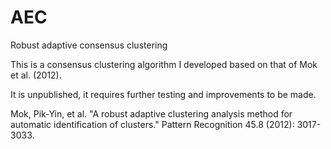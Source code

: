 # AEC
Robust adaptive consensus clustering

This is a consensus clustering algorithm I developed based on that of Mok et al. (2012).

It is unpublished, it requires further testing and improvements to be made.

Mok, Pik-Yin, et al. "A robust adaptive clustering analysis method for automatic identification of clusters." Pattern Recognition 45.8 (2012): 3017-3033.
